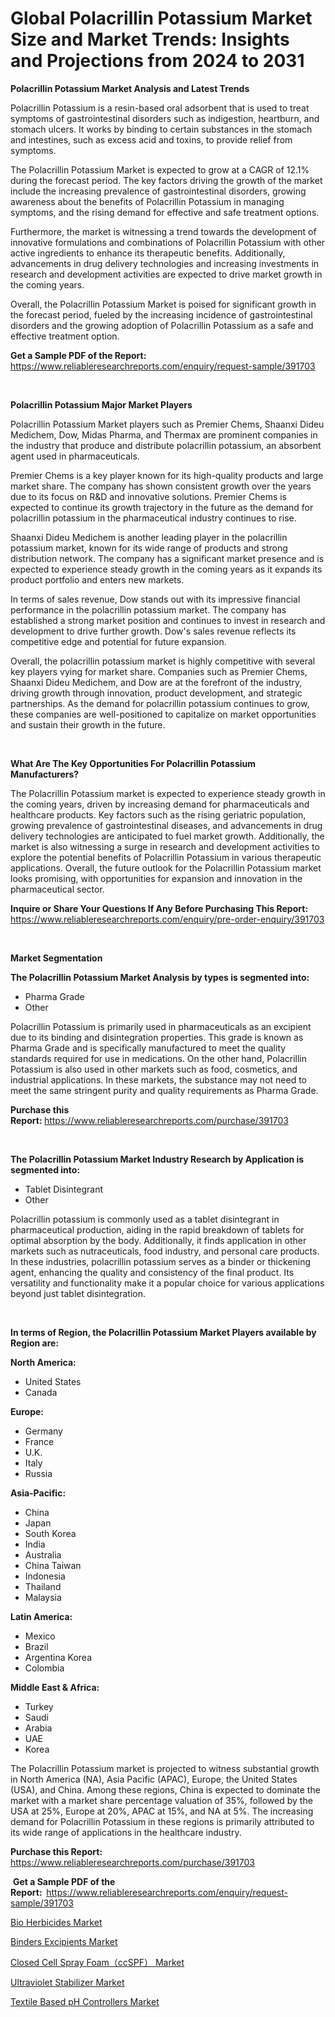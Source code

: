 <p><h1>Global Polacrillin Potassium Market Size and Market Trends: Insights and Projections from 2024 to 2031</h1></p><p><strong>Polacrillin Potassium Market Analysis and Latest Trends</strong></p>
<p><p>Polacrillin Potassium is a resin-based oral adsorbent that is used to treat symptoms of gastrointestinal disorders such as indigestion, heartburn, and stomach ulcers. It works by binding to certain substances in the stomach and intestines, such as excess acid and toxins, to provide relief from symptoms.</p><p>The Polacrillin Potassium Market is expected to grow at a CAGR of 12.1% during the forecast period. The key factors driving the growth of the market include the increasing prevalence of gastrointestinal disorders, growing awareness about the benefits of Polacrillin Potassium in managing symptoms, and the rising demand for effective and safe treatment options.</p><p>Furthermore, the market is witnessing a trend towards the development of innovative formulations and combinations of Polacrillin Potassium with other active ingredients to enhance its therapeutic benefits. Additionally, advancements in drug delivery technologies and increasing investments in research and development activities are expected to drive market growth in the coming years.</p><p>Overall, the Polacrillin Potassium Market is poised for significant growth in the forecast period, fueled by the increasing incidence of gastrointestinal disorders and the growing adoption of Polacrillin Potassium as a safe and effective treatment option.</p></p>
<p><strong>Get a Sample PDF of the Report:&nbsp;</strong> <a href="https://www.reliableresearchreports.com/enquiry/request-sample/391703">https://www.reliableresearchreports.com/enquiry/request-sample/391703</a></p>
<p>&nbsp;</p>
<p><strong>Polacrillin Potassium Major Market Players</strong></p>
<p><p>Polacrillin Potassium Market players such as Premier Chems, Shaanxi Dideu Medichem, Dow, Midas Pharma, and Thermax are prominent companies in the industry that produce and distribute polacrillin potassium, an absorbent agent used in pharmaceuticals.</p><p>Premier Chems is a key player known for its high-quality products and large market share. The company has shown consistent growth over the years due to its focus on R&D and innovative solutions. Premier Chems is expected to continue its growth trajectory in the future as the demand for polacrillin potassium in the pharmaceutical industry continues to rise.</p><p>Shaanxi Dideu Medichem is another leading player in the polacrillin potassium market, known for its wide range of products and strong distribution network. The company has a significant market presence and is expected to experience steady growth in the coming years as it expands its product portfolio and enters new markets.</p><p>In terms of sales revenue, Dow stands out with its impressive financial performance in the polacrillin potassium market. The company has established a strong market position and continues to invest in research and development to drive further growth. Dow's sales revenue reflects its competitive edge and potential for future expansion.</p><p>Overall, the polacrillin potassium market is highly competitive with several key players vying for market share. Companies such as Premier Chems, Shaanxi Dideu Medichem, and Dow are at the forefront of the industry, driving growth through innovation, product development, and strategic partnerships. As the demand for polacrillin potassium continues to grow, these companies are well-positioned to capitalize on market opportunities and sustain their growth in the future.</p></p>
<p>&nbsp;</p>
<p><strong>What Are The Key Opportunities For Polacrillin Potassium Manufacturers?</strong></p>
<p><p>The Polacrillin Potassium market is expected to experience steady growth in the coming years, driven by increasing demand for pharmaceuticals and healthcare products. Key factors such as the rising geriatric population, growing prevalence of gastrointestinal diseases, and advancements in drug delivery technologies are anticipated to fuel market growth. Additionally, the market is also witnessing a surge in research and development activities to explore the potential benefits of Polacrillin Potassium in various therapeutic applications. Overall, the future outlook for the Polacrillin Potassium market looks promising, with opportunities for expansion and innovation in the pharmaceutical sector.</p></p>
<p><strong>Inquire or Share Your Questions If Any Before Purchasing This Report:</strong> <a href="https://www.reliableresearchreports.com/enquiry/pre-order-enquiry/391703">https://www.reliableresearchreports.com/enquiry/pre-order-enquiry/391703</a></p>
<p>&nbsp;</p>
<p><strong>Market Segmentation</strong></p>
<p><strong>The Polacrillin Potassium Market Analysis by types is segmented into:</strong></p>
<p><ul><li>Pharma Grade</li><li>Other</li></ul></p>
<p><p>Polacrillin Potassium is primarily used in pharmaceuticals as an excipient due to its binding and disintegration properties. This grade is known as Pharma Grade and is specifically manufactured to meet the quality standards required for use in medications. On the other hand, Polacrillin Potassium is also used in other markets such as food, cosmetics, and industrial applications. In these markets, the substance may not need to meet the same stringent purity and quality requirements as Pharma Grade.</p></p>
<p><strong>Purchase this Report:&nbsp;</strong><a href="https://www.reliableresearchreports.com/purchase/391703">https://www.reliableresearchreports.com/purchase/391703</a></p>
<p>&nbsp;</p>
<p><strong>The Polacrillin Potassium Market Industry Research by Application is segmented into:</strong></p>
<p><ul><li>Tablet Disintegrant</li><li>Other</li></ul></p>
<p><p>Polacrillin potassium is commonly used as a tablet disintegrant in pharmaceutical production, aiding in the rapid breakdown of tablets for optimal absorption by the body. Additionally, it finds application in other markets such as nutraceuticals, food industry, and personal care products. In these industries, polacrillin potassium serves as a binder or thickening agent, enhancing the quality and consistency of the final product. Its versatility and functionality make it a popular choice for various applications beyond just tablet disintegration.</p></p>
<p>&nbsp;</p>
<p><strong>In terms of Region, the Polacrillin Potassium Market Players available by Region are:</strong></p>
<p>
    <p> <strong> North America: </strong>
        <ul>
            <li>United States</li>
            <li>Canada</li>
        </ul>
        </p> 
    <p> <strong> Europe: </strong>
        <ul>
            <li>Germany</li>
            <li>France</li>
            <li>U.K.</li>
            <li>Italy</li>
            <li>Russia</li>
        </ul>
        </p> 
    <p> <strong> Asia-Pacific: </strong>
        <ul>
            <li>China</li>
            <li>Japan</li>
            <li>South Korea</li>
            <li>India</li>
            <li>Australia</li>
            <li>China Taiwan</li>
            <li>Indonesia</li>
            <li>Thailand</li>
            <li>Malaysia</li>
        </ul>
        </p> 
    <p> <strong> Latin America: </strong>
        <ul>
            <li>Mexico</li>
            <li>Brazil</li>
            <li>Argentina Korea</li>
            <li>Colombia</li>
        </ul>
        </p> 
    <p> <strong> Middle East & Africa: </strong>
        <ul>
            <li>Turkey</li>
            <li>Saudi</li>
            <li>Arabia</li>
            <li>UAE</li>
            <li>Korea</li>
        </ul>
    </p>
    </p>
<p><p>The Polacrillin Potassium market is projected to witness substantial growth in North America (NA), Asia Pacific (APAC), Europe, the United States (USA), and China. Among these regions, China is expected to dominate the market with a market share percentage valuation of 35%, followed by the USA at 25%, Europe at 20%, APAC at 15%, and NA at 5%. The increasing demand for Polacrillin Potassium in these regions is primarily attributed to its wide range of applications in the healthcare industry.</p></p>
<p><strong>Purchase this Report: </strong><a href="https://www.reliableresearchreports.com/purchase/391703">https://www.reliableresearchreports.com/purchase/391703</a></p>
<p>&nbsp;<strong>Get a Sample PDF of the Report:&nbsp;&nbsp;</strong><a href="https://www.reliableresearchreports.com/enquiry/request-sample/391703">https://www.reliableresearchreports.com/enquiry/request-sample/391703</a></p>
<p><strong></strong></p>
<p><p><a href="https://view.publitas.com/reportprime-1/bio-herbicides-market-size-2024-2031-global-industrial-analysis-key-geographical-regions-market-share-top-key-players-product-types-and-forecast-research-report/">Bio Herbicides Market</a></p><p><a href="https://view.publitas.com/reportprime-1/binders-excipients-market-growth-market-trends-covid-19-impact-and-forecasts-for-period-from-2024-2031/">Binders Excipients Market</a></p><p><a href="https://gentle-editor-9db.notion.site/Insights-into-Closed-Cell-Spray-Foam-ccSPF-Market-Size-Analysing-Market-Share-Trends-and-Growth--fdb4f7782d534fe9ab6582850259ef52">Closed Cell Spray Foam（ccSPF） Market</a></p><p><a href="https://frill-swim-3cd.notion.site/Global-Ultraviolet-Stabilizer-Market-Size-and-Market-Trends-Insights-and-Projections-from-2024-to-2-b2eab2bd974a4c3fa2d1da7383f9452b">Ultraviolet Stabilizer Market</a></p><p><a href="https://cautious-neon-760.notion.site/Textile-Based-pH-Controllers-Market-Research-Report-The-Key-To-Successful-Business-Strategy-Forecas-023b45542be3427c867733d5e1b5c5d4">Textile Based pH Controllers Market</a></p></p>